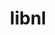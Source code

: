 ---
title: "libnl"
layout: cache
categories: [package, develop]
meta: {"compilers": ["gcc@13.2.0", "gcc@7.5.0"], "num_specs": 36, "num_specs_by_stack": {"ml-linux-aarch64-cuda": 9, "ml-linux-x86_64-cuda": 9, "radiuss": 18, "root": 36}, "oss": ["ubuntu18.04", "ubuntu24.04"], "platforms": ["linux"], "stacks": ["ml-linux-aarch64-cuda", "ml-linux-x86_64-cuda", "radiuss", "root"], "targets": ["aarch64", "x86_64_v3"], "versions": ["3.3.0"]}
spec_details: [{"compiler": "gcc@13.2.0", "hash": "252q7sfpgsgpwqulvfvd3m4roxr7j4ar", "os": "ubuntu24.04", "platform": "linux", "size": "-", "stacks": ["ml-linux-aarch64-cuda", "root"], "target": "aarch64", "variants": ["build_system=autotools"], "versions": ["3.3.0"]}, {"compiler": "gcc@7.5.0", "hash": "37uyp3r2bhpojlomavihxa7ycotzvxs4", "os": "ubuntu18.04", "platform": "linux", "size": "-", "stacks": ["radiuss", "root"], "target": "x86_64_v3", "variants": ["build_system=autotools"], "versions": ["3.3.0"]}, {"compiler": "gcc@7.5.0", "hash": "5l4xacvzqti2wwzunrckn2oqhnabv6wx", "os": "ubuntu18.04", "platform": "linux", "size": "-", "stacks": ["radiuss", "root"], "target": "x86_64_v3", "variants": ["build_system=autotools"], "versions": ["3.3.0"]}, {"compiler": "gcc@13.2.0", "hash": "756ljurcf7fg25anzfmuyh7gtpahdtak", "os": "ubuntu24.04", "platform": "linux", "size": "-", "stacks": ["ml-linux-x86_64-cuda", "root"], "target": "x86_64_v3", "variants": ["build_system=autotools"], "versions": ["3.3.0"]}, {"compiler": "gcc@13.2.0", "hash": "7xmsmzqibmito4mk4mdhuzxbav6tlwct", "os": "ubuntu24.04", "platform": "linux", "size": "-", "stacks": ["ml-linux-aarch64-cuda", "root"], "target": "aarch64", "variants": ["build_system=autotools"], "versions": ["3.3.0"]}, {"compiler": "gcc@13.2.0", "hash": "ahfalfjjqx7zljbk2jd4qc4kfjop3b3k", "os": "ubuntu24.04", "platform": "linux", "size": "-", "stacks": ["ml-linux-x86_64-cuda", "root"], "target": "x86_64_v3", "variants": ["build_system=autotools"], "versions": ["3.3.0"]}, {"compiler": "gcc@7.5.0", "hash": "ckdes52pxceyvl2zg3pughtomz4jmpm2", "os": "ubuntu18.04", "platform": "linux", "size": "-", "stacks": ["radiuss", "root"], "target": "x86_64_v3", "variants": ["build_system=autotools"], "versions": ["3.3.0"]}, {"compiler": "gcc@13.2.0", "hash": "fms27jrsq4vwwsdcrncv6sgkjnshw5jb", "os": "ubuntu24.04", "platform": "linux", "size": "-", "stacks": ["ml-linux-aarch64-cuda", "root"], "target": "aarch64", "variants": ["build_system=autotools"], "versions": ["3.3.0"]}, {"compiler": "gcc@7.5.0", "hash": "gfmrihooqiitkxmsrpg7bijym5syhznp", "os": "ubuntu18.04", "platform": "linux", "size": "-", "stacks": ["radiuss", "root"], "target": "x86_64_v3", "variants": ["build_system=autotools"], "versions": ["3.3.0"]}, {"compiler": "gcc@13.2.0", "hash": "h3h23q22fn5viaz4ushsmbxjm4vcgt4w", "os": "ubuntu24.04", "platform": "linux", "size": "-", "stacks": ["ml-linux-x86_64-cuda", "root"], "target": "x86_64_v3", "variants": ["build_system=autotools"], "versions": ["3.3.0"]}, {"compiler": "gcc@7.5.0", "hash": "hrjrlprqewfutglp2vcfdkgvgmj3fwun", "os": "ubuntu18.04", "platform": "linux", "size": "-", "stacks": ["radiuss", "root"], "target": "x86_64_v3", "variants": ["build_system=autotools"], "versions": ["3.3.0"]}, {"compiler": "gcc@7.5.0", "hash": "iea7wag25fn7qygyromhuf7z77souvab", "os": "ubuntu18.04", "platform": "linux", "size": "-", "stacks": ["radiuss", "root"], "target": "x86_64_v3", "variants": ["build_system=autotools"], "versions": ["3.3.0"]}, {"compiler": "gcc@13.2.0", "hash": "kdnk6bqtoryrcl5lcwf4wrnjvvprkkey", "os": "ubuntu24.04", "platform": "linux", "size": "-", "stacks": ["ml-linux-aarch64-cuda", "root"], "target": "aarch64", "variants": ["build_system=autotools"], "versions": ["3.3.0"]}, {"compiler": "gcc@7.5.0", "hash": "ksw4q4y6zk6bp3qquaqzhb2am6i3jwev", "os": "ubuntu18.04", "platform": "linux", "size": "-", "stacks": ["radiuss", "root"], "target": "x86_64_v3", "variants": ["build_system=autotools"], "versions": ["3.3.0"]}, {"compiler": "gcc@13.2.0", "hash": "lggkb42srjm4dmgfcy4xgbijfph5ousc", "os": "ubuntu24.04", "platform": "linux", "size": "-", "stacks": ["ml-linux-x86_64-cuda", "root"], "target": "x86_64_v3", "variants": ["build_system=autotools"], "versions": ["3.3.0"]}, {"compiler": "gcc@7.5.0", "hash": "miesbwcftl43byrndknpp3tvrzttlxmj", "os": "ubuntu18.04", "platform": "linux", "size": "-", "stacks": ["radiuss", "root"], "target": "x86_64_v3", "variants": ["build_system=autotools"], "versions": ["3.3.0"]}, {"compiler": "gcc@13.2.0", "hash": "nal7ualvy74qj4qo4ehah3wnx4zgg2r5", "os": "ubuntu24.04", "platform": "linux", "size": "-", "stacks": ["ml-linux-x86_64-cuda", "root"], "target": "x86_64_v3", "variants": ["build_system=autotools"], "versions": ["3.3.0"]}, {"compiler": "gcc@7.5.0", "hash": "nwe5pmyequaqoilt2jyivlpeyv3nfthc", "os": "ubuntu18.04", "platform": "linux", "size": "-", "stacks": ["radiuss", "root"], "target": "x86_64_v3", "variants": ["build_system=autotools"], "versions": ["3.3.0"]}, {"compiler": "gcc@13.2.0", "hash": "ol2e2bsuud7wculjz7p6rkjxcan5zeat", "os": "ubuntu24.04", "platform": "linux", "size": "-", "stacks": ["ml-linux-aarch64-cuda", "root"], "target": "aarch64", "variants": ["build_system=autotools"], "versions": ["3.3.0"]}, {"compiler": "gcc@7.5.0", "hash": "q7wcq7zcnqab2bll6zr3gyona25oqnof", "os": "ubuntu18.04", "platform": "linux", "size": "-", "stacks": ["radiuss", "root"], "target": "x86_64_v3", "variants": ["build_system=autotools"], "versions": ["3.3.0"]}, {"compiler": "gcc@13.2.0", "hash": "qbh64sbmm73jnyjxihl3zo2oybemdobj", "os": "ubuntu24.04", "platform": "linux", "size": "-", "stacks": ["ml-linux-aarch64-cuda", "root"], "target": "aarch64", "variants": ["build_system=autotools"], "versions": ["3.3.0"]}, {"compiler": "gcc@7.5.0", "hash": "rnmdusywiya2gkuonrc6doxul6wtgjsw", "os": "ubuntu18.04", "platform": "linux", "size": "-", "stacks": ["radiuss", "root"], "target": "x86_64_v3", "variants": ["build_system=autotools"], "versions": ["3.3.0"]}, {"compiler": "gcc@13.2.0", "hash": "sja3o2yrogxmzgie45uuuw6y2vtde3me", "os": "ubuntu24.04", "platform": "linux", "size": "-", "stacks": ["ml-linux-aarch64-cuda", "root"], "target": "aarch64", "variants": ["build_system=autotools"], "versions": ["3.3.0"]}, {"compiler": "gcc@7.5.0", "hash": "taeb2tj2lclrm57g7qx7m4vkdqacctqu", "os": "ubuntu18.04", "platform": "linux", "size": "-", "stacks": ["radiuss", "root"], "target": "x86_64_v3", "variants": ["build_system=autotools"], "versions": ["3.3.0"]}, {"compiler": "gcc@13.2.0", "hash": "ubroftshjig7xbysgepdz7jfiu7zovsb", "os": "ubuntu24.04", "platform": "linux", "size": "-", "stacks": ["ml-linux-aarch64-cuda", "root"], "target": "aarch64", "variants": ["build_system=autotools"], "versions": ["3.3.0"]}, {"compiler": "gcc@7.5.0", "hash": "uhrwz42kfvukckvackpfizedkwnglsns", "os": "ubuntu18.04", "platform": "linux", "size": "-", "stacks": ["radiuss", "root"], "target": "x86_64_v3", "variants": ["build_system=autotools"], "versions": ["3.3.0"]}, {"compiler": "gcc@7.5.0", "hash": "un36psjxdqwegxh53jqkihm4zlv55sqw", "os": "ubuntu18.04", "platform": "linux", "size": "-", "stacks": ["radiuss", "root"], "target": "x86_64_v3", "variants": ["build_system=autotools"], "versions": ["3.3.0"]}, {"compiler": "gcc@7.5.0", "hash": "vptpek5qjiwiwcy33nsag4bai7vs2tut", "os": "ubuntu18.04", "platform": "linux", "size": "-", "stacks": ["radiuss", "root"], "target": "x86_64_v3", "variants": ["build_system=autotools"], "versions": ["3.3.0"]}, {"compiler": "gcc@7.5.0", "hash": "wu2xe5crezjp3nrjb2ihnarnug6rmboz", "os": "ubuntu18.04", "platform": "linux", "size": "-", "stacks": ["radiuss", "root"], "target": "x86_64_v3", "variants": ["build_system=autotools"], "versions": ["3.3.0"]}, {"compiler": "gcc@13.2.0", "hash": "x5ltmulcprs54uvikunmv7amh5cvbdn4", "os": "ubuntu24.04", "platform": "linux", "size": "-", "stacks": ["ml-linux-aarch64-cuda", "root"], "target": "aarch64", "variants": ["build_system=autotools"], "versions": ["3.3.0"]}, {"compiler": "gcc@13.2.0", "hash": "xuueolt5wuaplox3jnximcoacq4nn7uc", "os": "ubuntu24.04", "platform": "linux", "size": "-", "stacks": ["ml-linux-x86_64-cuda", "root"], "target": "x86_64_v3", "variants": ["build_system=autotools"], "versions": ["3.3.0"]}, {"compiler": "gcc@13.2.0", "hash": "y3aka5xg3bdfgcwp7ek7e6eghwg6rd3f", "os": "ubuntu24.04", "platform": "linux", "size": "-", "stacks": ["ml-linux-x86_64-cuda", "root"], "target": "x86_64_v3", "variants": ["build_system=autotools"], "versions": ["3.3.0"]}, {"compiler": "gcc@7.5.0", "hash": "yb23qchpxthcxospws52n7g3nkclo3kr", "os": "ubuntu18.04", "platform": "linux", "size": "-", "stacks": ["radiuss", "root"], "target": "x86_64_v3", "variants": ["build_system=autotools"], "versions": ["3.3.0"]}, {"compiler": "gcc@13.2.0", "hash": "ylztzefjvxva7gge5dug4ddz5f7ymhfi", "os": "ubuntu24.04", "platform": "linux", "size": "-", "stacks": ["ml-linux-x86_64-cuda", "root"], "target": "x86_64_v3", "variants": ["build_system=autotools"], "versions": ["3.3.0"]}, {"compiler": "gcc@13.2.0", "hash": "zntgv3z7jruxucf7o6rwjic5adjnpn5d", "os": "ubuntu24.04", "platform": "linux", "size": "-", "stacks": ["ml-linux-x86_64-cuda", "root"], "target": "x86_64_v3", "variants": ["build_system=autotools"], "versions": ["3.3.0"]}, {"compiler": "gcc@7.5.0", "hash": "zq3ziraoq6duz4hhgovtb53p2xd47wiv", "os": "ubuntu18.04", "platform": "linux", "size": "-", "stacks": ["radiuss", "root"], "target": "x86_64_v3", "variants": ["build_system=autotools"], "versions": ["3.3.0"]}]
---